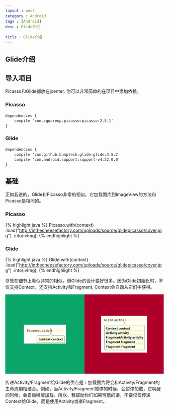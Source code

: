 ```yaml
---
layout : post 
category : Android
tags : [Android]
desc : Glide介绍

title : Glide介绍
---
```


## Glide介绍
   
## 导入项目
Picasso和Glide都放在jcenter. 你可以非常简单的在项目中添加依赖。

### Picasso
```
dependencies {
    compile 'com.squareup.picasso:picasso:2.5.1'
}
```

### Glide
```
dependencies {
    compile 'com.github.bumptech.glide:glide:3.5.2'
    compile 'com.android.support:support-v4:22.0.0'
}
```

## 基础
正如我说的，Glide和Picasso非常的相似。它加载图片到ImageView的方法和Picasso是相同的。

### Picasso
{% highlight java %} 
Picasso.with(context)
    .load("http://inthecheesefactory.com/uploads/source/glidepicasso/cover.jpg")
    .into(ivImg);
{% endhighlight %}

### Glide
{% highlight java %} 
Glide.with(context)
    .load("http://inthecheesefactory.com/uploads/source/glidepicasso/cover.jpg")
    .into(ivImg);
{% endhighlight %}

尽管在细节上看似非常的相似，但Glide的设计要好很多。因为Glide初始化时，不仅支持Context，还支持Activity和Fragment, Context会自动从它们中获得。

![image](/content/images/glide/with.png)

传递Activity/Fragment给Glide的优点是：加载图片将会和Activity/Fragment的生命周期相结合。例如，当Activity/Fragment暂停的时候，会暂停加载，它唤醒的时候，会自动唤醒加载。所以，我鼓励你们如果可能的话，不要仅仅传递Context给Glide，而是使用Activity或者Fragment。
